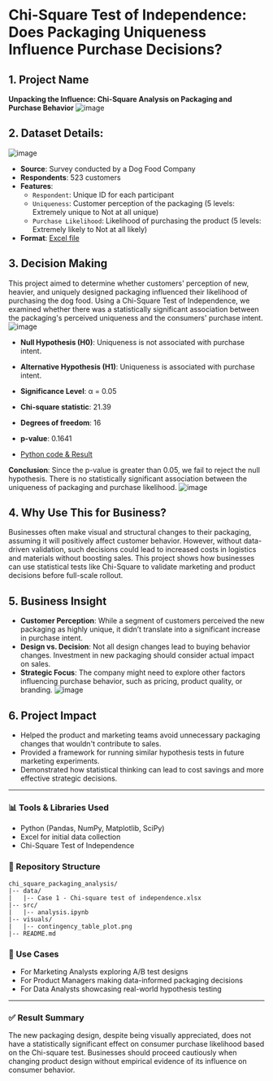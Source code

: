 # Chi-Square Test of Independence: Does Packaging Uniqueness Influence Purchase Decisions?

## 1. Project Name
**Unpacking the Influence: Chi-Square Analysis on Packaging and Purchase Behavior**
![image](https://github.com/user-attachments/assets/179b7d02-c68a-4952-9f6a-e7c3bbf2cb4c)


## 2. Dataset Details:
![image](https://github.com/user-attachments/assets/14e62df0-08ae-4f73-ab77-96a4390430cd)

- **Source**: Survey conducted by a Dog Food Company
- **Respondents**: 523 customers
- **Features**:
  - `Respondent`: Unique ID for each participant
  - `Uniqueness`: Customer perception of the packaging (5 levels: Extremely unique to Not at all unique)
  - `Purchase Likelihood`: Likelihood of purchasing the product (5 levels: Extremely likely to Not at all likely)
- **Format**: [Excel file](https://github.com/BI-with-Sabbir/Statistics-for-Data-Science-using-python/blob/main/Chi-square%20Test%20of%20Independence/Case%201%20-%20Chi-square%20test%20of%20independence.xlsx)

## 3. Decision Making
This project aimed to determine whether customers' perception of new, heavier, and uniquely designed packaging influenced their likelihood of purchasing the dog food. Using a Chi-Square Test of Independence, we examined whether there was a statistically significant association between the packaging's perceived uniqueness and the consumers' purchase intent.
![image](https://github.com/user-attachments/assets/607e71fc-dec0-4cd1-ae5f-40447a64244b)

- **Null Hypothesis (H0)**: Uniqueness is not associated with purchase intent.
- **Alternative Hypothesis (H1)**: Uniqueness is associated with purchase intent.
- **Significance Level**: α = 0.05
- **Chi-square statistic**: 21.39
- **Degrees of freedom**: 16
- **p-value**: 0.1641

- [Python code & Result](https://github.com/BI-with-Sabbir/Statistics-for-Data-Science-using-python/blob/main/Chi-square%20Test%20of%20Independence/Case_1_Chi_Square_Test_of_Independence.ipynb)

**Conclusion**: Since the p-value is greater than 0.05, we fail to reject the null hypothesis. There is no statistically significant association between the uniqueness of packaging and purchase likelihood.
![image](https://github.com/user-attachments/assets/e03833af-12ca-4450-b08b-e00a993f06df)


## 4. Why Use This for Business?
Businesses often make visual and structural changes to their packaging, assuming it will positively affect customer behavior. However, without data-driven validation, such decisions could lead to increased costs in logistics and materials without boosting sales. This project shows how businesses can use statistical tests like Chi-Square to validate marketing and product decisions before full-scale rollout.

## 5. Business Insight
- **Customer Perception**: While a segment of customers perceived the new packaging as highly unique, it didn’t translate into a significant increase in purchase intent.
- **Design vs. Decision**: Not all design changes lead to buying behavior changes. Investment in new packaging should consider actual impact on sales.
- **Strategic Focus**: The company might need to explore other factors influencing purchase behavior, such as pricing, product quality, or branding.
![image](https://github.com/user-attachments/assets/e71d0750-2a6e-4d96-985c-6d7e926da7b3)

## 6. Project Impact
- Helped the product and marketing teams avoid unnecessary packaging changes that wouldn't contribute to sales.
- Provided a framework for running similar hypothesis tests in future marketing experiments.
- Demonstrated how statistical thinking can lead to cost savings and more effective strategic decisions.

---

### 📊 Tools & Libraries Used
- Python (Pandas, NumPy, Matplotlib, SciPy)
- Excel for initial data collection
- Chi-Square Test of Independence

### 📁 Repository Structure
```
chi_square_packaging_analysis/
|-- data/
|   |-- Case 1 - Chi-square test of independence.xlsx
|-- src/
|   |-- analysis.ipynb
|-- visuals/
|   |-- contingency_table_plot.png
|-- README.md
```

### 🔗 Use Cases
- For Marketing Analysts exploring A/B test designs
- For Product Managers making data-informed packaging decisions
- For Data Analysts showcasing real-world hypothesis testing

---

### ✅ Result Summary
The new packaging design, despite being visually appreciated, does not have a statistically significant effect on consumer purchase likelihood based on the Chi-square test. Businesses should proceed cautiously when changing product design without empirical evidence of its influence on consumer behavior.



